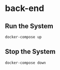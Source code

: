 # back-end

## Run the System
```
docker-compose up
```
## Stop the System
```
docker-compose down
```
